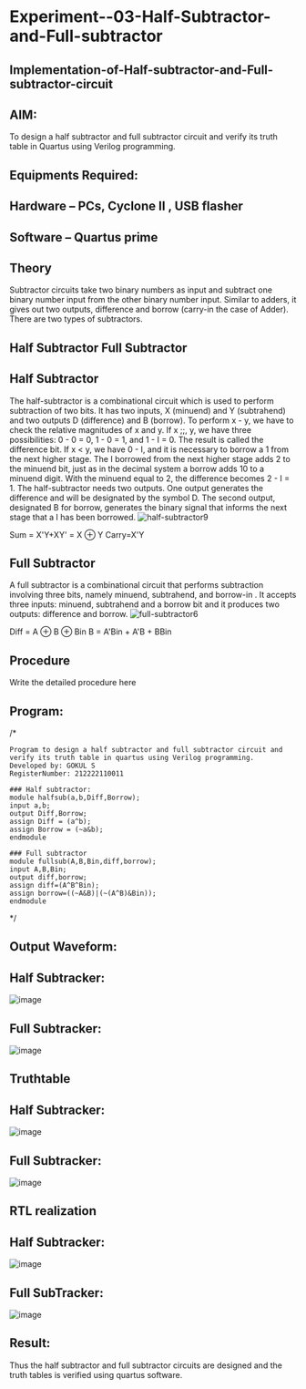 # Experiment--03-Half-Subtractor-and-Full-subtractor
## Implementation-of-Half-subtractor-and-Full-subtractor-circuit
## AIM:
To design a half subtractor and full subtractor circuit and verify its truth table in Quartus using Verilog programming.

## Equipments Required:
## Hardware – PCs, Cyclone II , USB flasher
## Software – Quartus prime
## Theory
Subtractor circuits take two binary numbers as input and subtract one binary number input from the other binary number input. Similar to adders, it gives out two outputs, difference and borrow (carry-in the case of Adder). There are two types of subtractors.

## Half Subtractor Full Subtractor
## Half Subtractor
The half-subtractor is a combinational circuit which is used to perform subtraction of two bits. It has two inputs, X (minuend) and Y (subtrahend) and two outputs D (difference) and B (borrow). To perform x - y, we have to check the relative magnitudes of x and y. If x ;;, y, we have three possibilities: 0 - 0 = 0, 1 - 0 = 1, and 1 - I = 0. The result is called the difference bit. If x < y, we have 0 - I, and it is necessary to borrow a 1 from the next higher stage. The I borrowed from the next higher stage adds 2 to the minuend bit, just as in the decimal system a borrow adds 10 to a minuend digit. With the minuend equal to 2, the difference becomes 2 - I = 1. The half-subtractor needs two outputs. One output generates the difference and will be designated by the symbol D. The second output, designated B for borrow, generates the binary signal that informs the next stage that a I has been borrowed.
![half-subtractor9](https://user-images.githubusercontent.com/36288975/166112538-58c3bc7c-ee5d-4e6a-ac8d-8e8328efe27a.png)


Sum = X'Y+XY' = X ⊕ Y
Carry=X'Y

## Full Subtractor
A full subtractor is a combinational circuit that performs subtraction involving three bits, namely minuend, subtrahend, and borrow-in . It accepts three inputs: minuend, subtrahend and a borrow bit and it produces two outputs: difference and borrow. 
![full-subtractor6](https://user-images.githubusercontent.com/36288975/166112541-24c68359-3de8-4674-ae22-8272ffc385ed.png)


Diff = A ⊕ B ⊕ Bin B = A'Bin + A'B + BBin

## Procedure



Write the detailed procedure here 


## Program:
/*
```
Program to design a half subtractor and full subtractor circuit and verify its truth table in quartus using Verilog programming.
Developed by: GOKUL S
RegisterNumber: 212222110011

### Half subtractor:
module halfsub(a,b,Diff,Borrow);
input a,b;
output Diff,Borrow;
assign Diff = (a^b);
assign Borrow = (~a&b);
endmodule

### Full subtractor
module fullsub(A,B,Bin,diff,borrow);
input A,B,Bin;
output diff,borrow;
assign diff=(A^B^Bin);
assign borrow=((~A&B)|(~(A^B)&Bin));
endmodule
```
*/

## Output Waveform:
## Half Subtracker:

![image](https://github.com/gokul-sureshkumar/Experiment--03-Half-Subtractor-and-Full-subtractor/assets/121148715/4c3f621a-80a1-4e0b-9d53-f83d8fe737fb)

## Full Subtracker:

![image](https://github.com/gokul-sureshkumar/Experiment--03-Half-Subtractor-and-Full-subtractor/assets/121148715/56fe983c-1466-473c-ab5d-c33f6bd35649)


## Truthtable

## Half Subtracker:

![image](https://github.com/gokul-sureshkumar/Experiment--03-Half-Subtractor-and-Full-subtractor/assets/121148715/96d22095-10d3-4c85-8dda-1dbb8944a6dd)

## Full Subtracker:

![image](https://github.com/gokul-sureshkumar/Experiment--03-Half-Subtractor-and-Full-subtractor/assets/121148715/8910c24f-6b32-4411-a8ae-4053d13d2a14)

##  RTL realization
## Half Subtracker:

![image](https://github.com/gokul-sureshkumar/Experiment--03-Half-Subtractor-and-Full-subtractor/assets/121148715/6826427c-5abe-40e4-9cff-0e1e585b4448)

## Full SubTracker:

![image](https://github.com/gokul-sureshkumar/Experiment--03-Half-Subtractor-and-Full-subtractor/assets/121148715/1bc5e661-0c85-4259-a5fb-167d610d194c)



## Result:
Thus the half subtractor and full subtractor circuits are designed and the truth tables is verified using quartus software.
